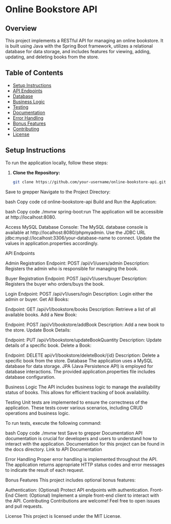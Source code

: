 # Online Bookstore API

## Overview
This project implements a RESTful API for managing an online bookstore. It is built using Java with the Spring Boot framework, utilizes a relational database for data storage, and includes features for viewing, adding, updating, and deleting books from the store.

## Table of Contents
- [Setup Instructions](#setup-instructions)
- [API Endpoints](#api-endpoints)
- [Database](#database)
- [Business Logic](#business-logic)
- [Testing](#testing)
- [Documentation](#documentation)
- [Error Handling](#error-handling)
- [Bonus Features](#bonus-features)
- [Contributing](#contributing)
- [License](#license)

## Setup Instructions
To run the application locally, follow these steps:

1. **Clone the Repository:**
   ```bash
   git clone https://github.com/your-username/online-bookstore-api.git
Save to grepper
Navigate to the Project Directory:

bash
Copy code
cd online-bookstore-api
Build and Run the Application:

bash
Copy code
./mvnw spring-boot:run
The application will be accessible at http://localhost:8080.

Access MySQL Database Console:
The MySQL database console is available at http://localhost:8080/phpmyadmin. Use the JDBC URL jdbc:mysql://localhost:3306/your-database-name to connect. Update the values in application.properties accordingly.

API Endpoints

Admin Registration
Endpoint: POST /api/v1/users/admin
Description: Registers the admin who is responsible for managing the book.

Buyer Registration
Endpoint: POST /api/v1/users/buyer
Description: Registers the buyer who orders/buys the book.

Login
Endpoint: POST /api/v1/users/login
Description: Login either the admin or buyer.
Get All Books:

Endpoint: GET /api/v1/bookstore/books
Description: Retrieve a list of all available books.
Add a New Book:

Endpoint: POST /api/v1/bookstore/addBook
Description: Add a new book to the store.
Update Book Details:

Endpoint: PUT /api/v1/bookstore/updateBookQuantity
Description: Update details of a specific book.
Delete a Book:

Endpoint: DELETE api/v1/bookstore/deleteBook/{id}
Description: Delete a specific book from the store.
Database
The application uses a MySQL database for data storage. JPA (Java Persistence API) is employed for database interactions. The provided application.properties file includes database configuration.

Business Logic
The API includes business logic to manage the availability status of books. This allows for efficient tracking of book availability.

Testing
Unit tests are implemented to ensure the correctness of the application. These tests cover various scenarios, including CRUD operations and business logic.

To run tests, execute the following command:

bash
Copy code
./mvnw test
Save to grepper
Documentation
API documentation is crucial for developers and users to understand how to interact with the application. Documentation for this project can be found in the docs directory. Link to API Documentation

Error Handling
Proper error handling is implemented throughout the API. The application returns appropriate HTTP status codes and error messages to indicate the result of each request.

Bonus Features
This project includes optional bonus features:

Authentication: (Optional) Protect API endpoints with authentication.
Front-End Client: (Optional) Implement a simple front-end client to interact with the API.
Contributing
Contributions are welcome! Feel free to open issues and pull requests.

License
This project is licensed under the MIT License.